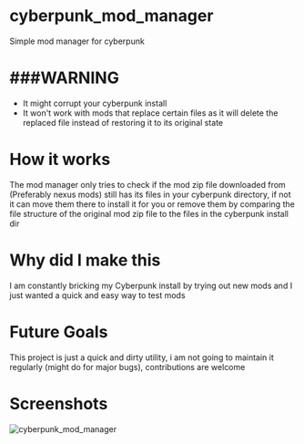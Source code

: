 # cyberpunk_mod_manager

Simple mod manager for cyberpunk

# ###WARNING

* It might corrupt your cyberpunk install
* It won't work with mods that replace certain files as it will delete the replaced file instead of restoring it to its original state

# How it works

The mod manager only tries to check if the mod zip file downloaded from (Preferably nexus mods) still has its files in your cyberpunk directory, if not it can move them there to install it for you or remove them by comparing the file structure of the original mod zip file to the files in the cyberpunk install dir

# Why did I make this

I am constantly bricking my Cyberpunk install by trying out new mods and I just wanted a quick and easy way to test mods


# Future Goals

This project is just a quick and dirty utility, i am not going to maintain it regularly (might do for major bugs), contributions are welcome

# Screenshots
![cyberpunk_mod_manager](https://user-images.githubusercontent.com/66156000/206888889-d92e3fc5-1cb0-4606-af34-b08ad1f6accb.png)
